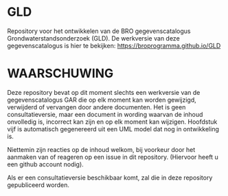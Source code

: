 # GLD
Repository voor het ontwikkelen van de BRO gegevenscatalogus Grondwaterstandsonderzoek (GLD). De werkversie van deze gegevenscatalogus is hier te bekijken:  https://broprogramma.github.io/GLD

# WAARSCHUWING
Deze repository bevat op dit moment slechts een werkversie van de gegevenscatalogus GAR die op elk moment kan worden gewijzigd, verwijderd of vervangen door andere documenten. Het is geen consultatieversie, maar een document in wording waarvan de inhoud onvolledig is, incorrect kan zijn en op elk moment kan wijzigen. Hoofdstuk vijf is automatisch gegenereerd uit een UML model dat nog in ontwikkeling is.

Niettemin zijn reacties op de inhoud welkom, bij voorkeur door het aanmaken van of reageren op een issue in dit repository. (Hiervoor heeft u een github account nodig).

Als er een consultatieversie beschikbaar komt, zal die in deze repository gepubliceerd worden.
